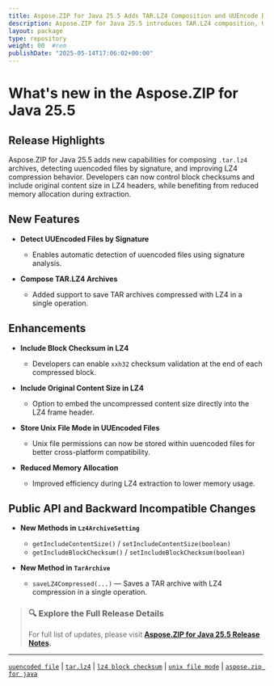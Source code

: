 ```yaml
---
title: Aspose.ZIP for Java 25.5 Adds TAR.LZ4 Composition and UUEncode Detection
description: Aspose.ZIP for Java 25.5 introduces TAR.LZ4 composition, UUEncode detection by signature, and enhanced LZ4 options for block checksum and original size inclusion.
layout: package
type: repository
weight: 00	#rem
publishDate: "2025-05-14T17:06:02+00:00"
---
```


# What's new in the Aspose.ZIP for Java 25.5

## Release Highlights

Aspose.ZIP for Java 25.5 adds new capabilities for composing `.tar.lz4` archives, detecting uuencoded files by signature, and improving LZ4 compression behavior. Developers can now control block checksums and include original content size in LZ4 headers, while benefiting from reduced memory allocation during extraction.

## New Features

- **Detect UUEncoded Files by Signature**
  - Enables automatic detection of uuencoded files using signature analysis.

- **Compose TAR.LZ4 Archives**
  - Added support to save TAR archives compressed with LZ4 in a single operation.

## Enhancements

- **Include Block Checksum in LZ4**
  - Developers can enable `xxh32` checksum validation at the end of each compressed block.

- **Include Original Content Size in LZ4**
  - Option to embed the uncompressed content size directly into the LZ4 frame header.

- **Store Unix File Mode in UUEncoded Files**
  - Unix file permissions can now be stored within uuencoded files for better cross-platform compatibility.

- **Reduced Memory Allocation**
  - Improved efficiency during LZ4 extraction to lower memory usage.

## Public API and Backward Incompatible Changes

- **New Methods in `Lz4ArchiveSetting`**
  - `getIncludeContentSize()` / `setIncludeContentSize(boolean)`
  - `getIncludeBlockChecksum()` / `setIncludeBlockChecksum(boolean)`

- **New Method in `TarArchive`**
  - `saveLZ4Compressed(...)` — Saves a TAR archive with LZ4 compression in a single operation.

> ### 🔍 Explore the Full Release Details
>
> For full list of updates, please visit **[Aspose.ZIP for Java 25.5 Release Notes](https://releases.aspose.com/zip/java/release-notes/2025/aspose-zip-for-java-25-5-release-notes/).**

---

[`uuencoded file`](https://search.aspose.com/q/uuencoded-file.html) | [`tar.lz4`](https://search.aspose.com/q/tar.lz4.html) | [`lz4 block checksum`](https://search.aspose.com/q/lz4-block-checksum.html) | [`unix file mode`](https://search.aspose.com/q/unix-file-mode.html) | [`aspose.zip for java`](https://search.aspose.com/q/aspose.zip-for-java.html)
